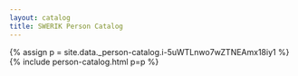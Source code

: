 ```yaml
---
layout: catalog
title: SWERIK Person Catalog
---
```

{% assign p = site.data._person-catalog.i-5uWTLnwo7wZTNEAmx18iy1 %}
{% include person-catalog.html p=p %}

